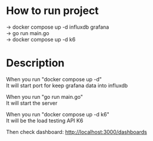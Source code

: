 # How to run project 
-> docker compose up -d influxdb grafana <br>
-> go run main.go <br>
-> docker compose up -d k6 <br>

# Description
When you run "docker compose up -d" <br>
It will start port for keep grafana data into influxdb <br>

When you run "go run main.go" <br>
It will start the server <br>

When you run "docker compose up -d k6" <br>
It will be the load testing API K6 <br>

Then check dashboard: [http://localhost:3000/dashboards](http://localhost:3000/dashboards) <br>
